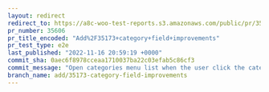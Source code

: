 ```yaml
---
layout: redirect
redirect_to: https://a8c-woo-test-reports.s3.amazonaws.com/public/pr/35606/e2e/index.html
pr_number: 35606
pr_title_encoded: "Add%2F35173+category+field+improvements"
pr_test_type: e2e
last_published: "2022-11-16 20:59:19 +0000"
commit_sha: 0aec6f8978cceaa1710037ba22c03efab5c86cf3
commit_message: "Open categories menu list when the user click the category field"
branch_name: add/35173-category-field-improvements
---
```

